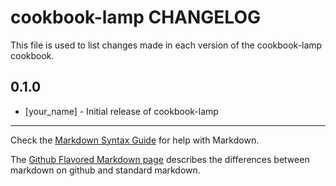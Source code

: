 cookbook-lamp CHANGELOG
=======================

This file is used to list changes made in each version of the cookbook-lamp cookbook.

0.1.0
-----
- [your_name] - Initial release of cookbook-lamp

- - -
Check the [Markdown Syntax Guide](http://daringfireball.net/projects/markdown/syntax) for help with Markdown.

The [Github Flavored Markdown page](http://github.github.com/github-flavored-markdown/) describes the differences between markdown on github and standard markdown.
